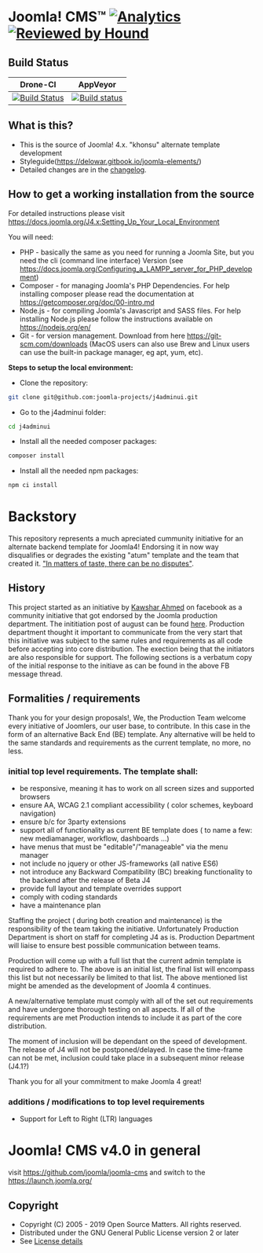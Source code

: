 Joomla! CMS™ [![Analytics](https://ga-beacon.appspot.com/UA-544070-3/joomla-cms/readme)](https://github.com/igrigorik/ga-beacon) [![Reviewed by Hound](https://img.shields.io/badge/Reviewed_by-Hound-8E64B0.svg)](https://houndci.com)
====================

Build Status
---------------------
| Drone-CI | AppVeyor |
| ------------- | ------------- |
| [![Build Status](https://ci.joomla.org/api/badges/joomla/joomla-cms/status.svg?branch=4.0-dev)](https://ci.joomla.org/joomla/joomla-cms)  | [![Build status](https://ci.appveyor.com/api/projects/status/ru6sxal8jmfckvjc/branch/4.0-dev?svg=true)](https://ci.appveyor.com/project/release-joomla/joomla-cms)  |

What is this?
---------------------
* This is the source of Joomla! 4.x. "khonsu" alternate template development
* Styleguide(https://delowar.gitbook.io/joomla-elements/)
* Detailed changes are in the [changelog](https://github.com/joomla-projects/j4adminui/commits).

How to get a working installation from the source
---------------------
For detailed instructions please visit https://docs.joomla.org/J4.x:Setting_Up_Your_Local_Environment

You will need:
- PHP - basically the same as you need for running a Joomla Site, but you need the cli (command line interface) Version (see https://docs.joomla.org/Configuring_a_LAMPP_server_for_PHP_development)
- Composer - for managing Joomla's PHP Dependencies. For help installing composer please read the documentation at https://getcomposer.org/doc/00-intro.md
- Node.js - for compiling Joomla's Javascript and SASS files. For help installing Node.js please follow the instructions available on https://nodejs.org/en/
- Git - for version management. Download from here https://git-scm.com/downloads (MacOS users can also use Brew and Linux users can use the built-in package manager, eg apt, yum, etc). 

**Steps to setup the local environment:**
- Clone the repository:
```bash
git clone git@github.com:joomla-projects/j4adminui.git
```
- Go to the j4adminui folder:
```bash
cd j4adminui
```
- Install all the needed composer packages:
```bash
composer install
```
- Install all the needed npm packages:
```bash
npm ci install
```

Backstory
=========================
This repository represents a much apreciated cummunity initiative for an alternate backend template for Joomla4! Endorsing it in now way disqualifies or degrades the existing "atum" template and the team that created it. ["In matters of taste, there can be no disputes"](https://en.wikipedia.org/wiki/De_gustibus_non_est_disputandum). 

History
----------------------
This project started as an initiative by [Kawshar Ahmed](https://www.facebook.com/jkawshar) on facebook as a community initiative that got endorsed by the Joomla production department.
The inititiation post of august can be found [here](https://www.facebook.com/groups/joomlanospam/permalink/10156182532445997/). Production department thought it important to communicate from the very start that this initiative was subject to the same rules and requirements as all code before accepting into core distribution. The exection being that the initiators are also responsible for support.
The following sections is a verbatum copy of the initial response to the initiave as can be found in the above FB message thread.

Formalities / requirements
--------------------------
Thank you for your design proposals!, We, the Production Team welcome every initiative of Joomlers, our user base, to contribute. In this case in the form of an alternative Back End (BE) template. Any alternative will be held to the same standards and requirements as the current template, no more, no less.

### initial top level requirements. The template shall:
* be responsive, meaning it has to work on all screen sizes and supported browsers
* ensure AA, WCAG 2.1 compliant accessibility ( color schemes, keyboard navigation)
* ensure b/c for 3party extensions
* support all of functionality as current BE template does ( to name a few: new mediamanager, workflow, dashboards ...)
* have menus that must be "editable"/"manageable" via the menu manager
* not include no jquery or other JS-frameworks (all native ES6)
* not introduce any Backward Compatibility (BC) breaking functionality to the backend after the release of Beta J4
* provide full layout and template overrides support
* comply with coding standards
* have a maintenance plan

Staffing the project ( during both creation and maintenance) is the responsibility of the team taking the initiative. Unfortunately Production Department is short on staff for completing J4 as is. Production Department will liaise to ensure best possible communication between teams.

Production will come up with a full list that the current admin template is required to adhere to. The above is an initial list, the final list will encompass this list but not necessarily be limited to that list.
The above mentioned list might be amended as the development of Joomla 4 continues.

A new/alternative template must comply with all of the set out requirements and have undergone thorough testing on all aspects.
If all of the requirements are met Production intends to include it as part of the core distribution.

The moment of inclusion will be dependant on the speed of development. The release of J4 will not be postponed/delayed. In case the time-frame can not be met, inclusion could take place in a subsequent minor release (J4.1?)

Thank you for all your commitment to make Joomla 4 great!

### additions / modifications to top level requirements
* Support for Left to Right (LTR) languages 

Joomla! CMS v4.0 in general
=========================
visit  https://github.com/joomla/joomla-cms and switch to the https://launch.joomla.org/

Copyright
---------------------
* Copyright (C) 2005 - 2019 Open Source Matters. All rights reserved.
* Distributed under the GNU General Public License version 2 or later
* See [License details](https://docs.joomla.org/Special:MyLanguage/Joomla_Licenses)
